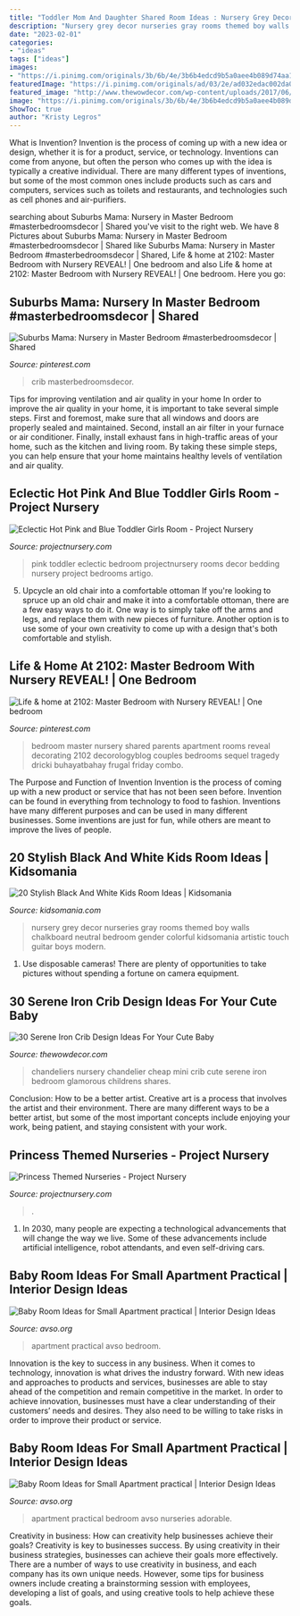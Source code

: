 ```yaml
---
title: "Toddler Mom And Daughter Shared Room Ideas : Nursery Grey Decor Nurseries Gray Rooms Themed Boy Walls Chalkboard Neutral Bedroom Gender Colorful Kidsomania Artistic Touch Guitar Boys Modern"
description: "Nursery grey decor nurseries gray rooms themed boy walls chalkboard neutral bedroom gender colorful kidsomania artistic touch guitar boys modern"
date: "2023-02-01"
categories:
- "ideas"
tags: ["ideas"]
images:
- "https://i.pinimg.com/originals/3b/6b/4e/3b6b4edcd9b5a0aee4b089d74aa1e67d.jpg"
featuredImage: "https://i.pinimg.com/originals/ad/03/2e/ad032edac002da0f6c1563b423fad54a.jpg"
featured_image: "http://www.thewowdecor.com/wp-content/uploads/2017/06/Charming-White-Baby-Room.jpg"
image: "https://i.pinimg.com/originals/3b/6b/4e/3b6b4edcd9b5a0aee4b089d74aa1e67d.jpg"
ShowToc: true
author: "Kristy Legros"
---
```



What is Invention?
Invention is the process of coming up with a new idea or design, whether it is for a product, service, or technology. Inventions can come from anyone, but often the person who comes up with the idea is typically a creative individual. There are many different types of inventions, but some of the most common ones include products such as cars and computers, services such as toilets and restaurants, and technologies such as cell phones and air-purifiers.

	

		
searching about Suburbs Mama: Nursery in Master Bedroom #masterbedroomsdecor | Shared you've visit to the right web. We have 8 Pictures about Suburbs Mama: Nursery in Master Bedroom #masterbedroomsdecor | Shared like Suburbs Mama: Nursery in Master Bedroom #masterbedroomsdecor | Shared, Life &amp; home at 2102: Master Bedroom with Nursery REVEAL! | One bedroom and also Life &amp; home at 2102: Master Bedroom with Nursery REVEAL! | One bedroom. Here you go:
		
    
## Suburbs Mama: Nursery In Master Bedroom #masterbedroomsdecor | Shared

<img loading=lazy src="https://i.pinimg.com/originals/ad/03/2e/ad032edac002da0f6c1563b423fad54a.jpg" onerror="this.onerror=null;this.src='https://tse2.mm.bing.net/th?id=OIP.ZrhfyTO43RLhmLmlnteWjAHaKj&amp;pid=15.1';" alt="Suburbs Mama: Nursery in Master Bedroom #masterbedroomsdecor | Shared">

_Source: pinterest.com_

>crib masterbedroomsdecor. 

	

Tips for improving ventilation and air quality in your home
In order to improve the air quality in your home, it is important to take several simple steps. First and foremost, make sure that all windows and doors are properly sealed and maintained. Second, install an air filter in your furnace or air conditioner. Finally, install exhaust fans in high-traffic areas of your home, such as the kitchen and living room. By taking these simple steps, you can help ensure that your home maintains healthy levels of ventilation and air quality.

    
## Eclectic Hot Pink And Blue Toddler Girls Room - Project Nursery

<img loading=lazy src="https://projectnursery.com/wp-content/uploads/2012/10/Giambalvo.7.8.12083.jpg" onerror="this.onerror=null;this.src='https://tse1.mm.bing.net/th?id=OIP.naUXcN_JAOtYIWOTpMjo9wHaLH&amp;pid=15.1';" alt="Eclectic Hot Pink and Blue Toddler Girls Room - Project Nursery">

_Source: projectnursery.com_

>pink toddler eclectic bedroom projectnursery rooms decor bedding nursery project bedrooms artigo. 

	

5. Upcycle an old chair into a comfortable ottoman
If you're looking to spruce up an old chair and make it into a comfortable ottoman, there are a few easy ways to do it. One way is to simply take off the arms and legs, and replace them with new pieces of furniture. Another option is to use some of your own creativity to come up with a design that's both comfortable and stylish.

    
## Life &amp; Home At 2102: Master Bedroom With Nursery REVEAL! | One Bedroom

<img loading=lazy src="https://i.pinimg.com/originals/3b/6b/4e/3b6b4edcd9b5a0aee4b089d74aa1e67d.jpg" onerror="this.onerror=null;this.src='https://tse4.mm.bing.net/th?id=OIP.f0WyejnlWfz9lWp3EwfJtgHaEW&amp;pid=15.1';" alt="Life &amp; home at 2102: Master Bedroom with Nursery REVEAL! | One bedroom">

_Source: pinterest.com_

>bedroom master nursery shared parents apartment rooms reveal decorating 2102 decorologyblog couples bedrooms sequel tragedy dricki buhayatbahay frugal friday combo. 

	

The Purpose and Function of Invention
Invention is the process of coming up with a new product or service that has not been seen before. Invention can be found in everything from technology to food to fashion. Inventions have many different purposes and can be used in many different businesses. Some inventions are just for fun, while others are meant to improve the lives of people.

    
## 20 Stylish Black And White Kids Room Ideas | Kidsomania

<img loading=lazy src="http://www.kidsomania.com/photos/20-black-and-white-kids-room-ideas-15.jpg" onerror="this.onerror=null;this.src='https://tse4.mm.bing.net/th?id=OIP.y1IKgzfq3pkmvK1gE3trCQHaKt&amp;pid=15.1';" alt="20 Stylish Black And White Kids Room Ideas | Kidsomania">

_Source: kidsomania.com_

>nursery grey decor nurseries gray rooms themed boy walls chalkboard neutral bedroom gender colorful kidsomania artistic touch guitar boys modern. 

	

1. Use disposable cameras! There are plenty of opportunities to take pictures without spending a fortune on camera equipment.

    
## 30 Serene Iron Crib Design Ideas For Your Cute Baby

<img loading=lazy src="http://www.thewowdecor.com/wp-content/uploads/2017/06/Charming-White-Baby-Room.jpg" onerror="this.onerror=null;this.src='https://tse4.mm.bing.net/th?id=OIP.UHgJFklBTBW8AZZvoAQv4AHaLH&amp;pid=15.1';" alt="30 Serene Iron Crib Design Ideas For Your Cute Baby">

_Source: thewowdecor.com_

>chandeliers nursery chandelier cheap mini crib cute serene iron bedroom glamorous childrens shares. 

	

Conclusion: How to be a better artist.
Creative art is a process that involves the artist and their environment. There are many different ways to be a better artist, but some of the most important concepts include enjoying your work, being patient, and staying consistent with your work.

    
## Princess Themed Nurseries - Project Nursery

<img loading=lazy src="https://projectnursery.com/wp-content/uploads/2014/10/Neutral-Feminine-Nursery.jpg" onerror="this.onerror=null;this.src='https://tse2.mm.bing.net/th?id=OIP.CfoHd0dj2loNco-Bss1aMAHaFc&amp;pid=15.1';" alt="Princess Themed Nurseries - Project Nursery">

_Source: projectnursery.com_

>. 

	

1. In 2030, many people are expecting a technological advancements that will change the way we live. Some of these advancements include artificial intelligence, robot attendants, and even self-driving cars. 

    
## Baby Room Ideas For Small Apartment Practical | Interior Design Ideas

<img loading=lazy src="http://www.avso.org/wp-content/uploads/files/4/1/0/baby-room-ideas-for-small-apartment-practical-6-410.jpg" onerror="this.onerror=null;this.src='https://tse2.mm.bing.net/th?id=OIP.tVriE1BZndFZhGuoIxAn2gHaHa&amp;pid=15.1';" alt="Baby Room Ideas for Small Apartment practical | Interior Design Ideas">

_Source: avso.org_

>apartment practical avso bedroom. 

	

Innovation is the key to success in any business. When it comes to technology, innovation is what drives the industry forward. With new ideas and approaches to products and services, businesses are able to stay ahead of the competition and remain competitive in the market. In order to achieve innovation, businesses must have a clear understanding of their customers’ needs and desires. They also need to be willing to take risks in order to improve their product or service.

    
## Baby Room Ideas For Small Apartment Practical | Interior Design Ideas

<img loading=lazy src="http://www.avso.org/wp-content/uploads/files/4/1/0/baby-room-ideas-for-small-apartment-practical-7-410.jpg" onerror="this.onerror=null;this.src='https://tse4.mm.bing.net/th?id=OIP.fl6wgDa5lvmFwGQQAVKgogHaHa&amp;pid=15.1';" alt="Baby Room Ideas for Small Apartment practical | Interior Design Ideas">

_Source: avso.org_

>apartment practical bedroom avso nurseries adorable. 

	

Creativity in business: How can creativity help businesses achieve their goals?
Creativity is key to businesses success. By using creativity in their business strategies, businesses can achieve their goals more effectively. There are a number of ways to use creativity in business, and each company has its own unique needs. However, some tips for business owners include creating a brainstorming session with employees, developing a list of goals, and using creative tools to help achieve these goals.

